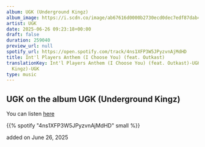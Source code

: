 ```yaml
---
album: UGK (Underground Kingz)
album_image: https://i.scdn.co/image/ab67616d0000b2730ecd0dec7edf87dab40d19b7
artist: UGK
date: 2025-06-26 09:23:18+00:00
draft: false
duration: 259040
preview_url: null
spotify_url: https://open.spotify.com/track/4ns1XFP3W5JPyzvnAjMdHD
title: Int'l Players Anthem (I Choose You) (feat. Outkast)
translationKey: Int'l Players Anthem (I Choose You) (feat. Outkast)-UGK (Underground
  Kingz)-UGK
type: music
---
```



## UGK on the album UGK (Underground Kingz)

You can listen [here](https://open.spotify.com/track/4ns1XFP3W5JPyzvnAjMdHD)

{{% spotify "4ns1XFP3W5JPyzvnAjMdHD" small %}}

added on June 26, 2025